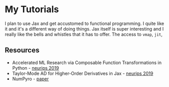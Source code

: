 # My Tutorials

I plan to use Jax and get accustomed to functional programming. I quite like it and it's a different way of doing things. Jax itself is super interesting and I really like the bells and whistles that it has to offer. The access to `vmap`, `jit`, 


## Resources

* Accelerated ML Research via Composable Function Transformations in Python - [neurips 2019](https://slideslive.com/38922046/program-transformations-for-ml-3)
* Taylor-Mode AD for Higher-Order Derivatives in Jax - [neurips 2019](https://slideslive.com/38922047/program-transformations-for-ml-4)
* NumPyro - [paper](https://openreview.net/forum?id=H1g1niFhIB)